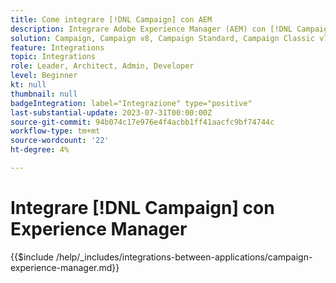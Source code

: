 ```yaml
---
title: Come integrare [!DNL Campaign] con AEM
description: Integrare Adobe Experience Manager (AEM) con [!DNL Campaign] per creare e gestire campagne e-mail.
solution: Campaign, Campaign v8, Campaign Standard, Campaign Classic v7, Experience Manager, Experience Manager Forms
feature: Integrations
topic: Integrations
role: Leader, Architect, Admin, Developer
level: Beginner
kt: null
thumbnail: null
badgeIntegration: label="Integrazione" type="positive"
last-substantial-update: 2023-07-31T00:00:00Z
source-git-commit: 94b074c17e976e4f4acbb1ff41aacfc9bf74744c
workflow-type: tm+mt
source-wordcount: '22'
ht-degree: 4%

---
```



# Integrare [!DNL Campaign] con Experience Manager

{{$include /help/_includes/integrations-between-applications/campaign-experience-manager.md}}
